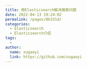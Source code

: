 ```yaml
---
title: 用Elasticsearch解决搜索问题
date: 2022-04-13 19:24:02
permalink: /pages/8b331d/
categories:
  - Elasticsearch
  - Elasticsearch介绍
tags:
  - 
author: 
  name: xugaoyi
  link: https://github.com/xugaoyi
---
```

